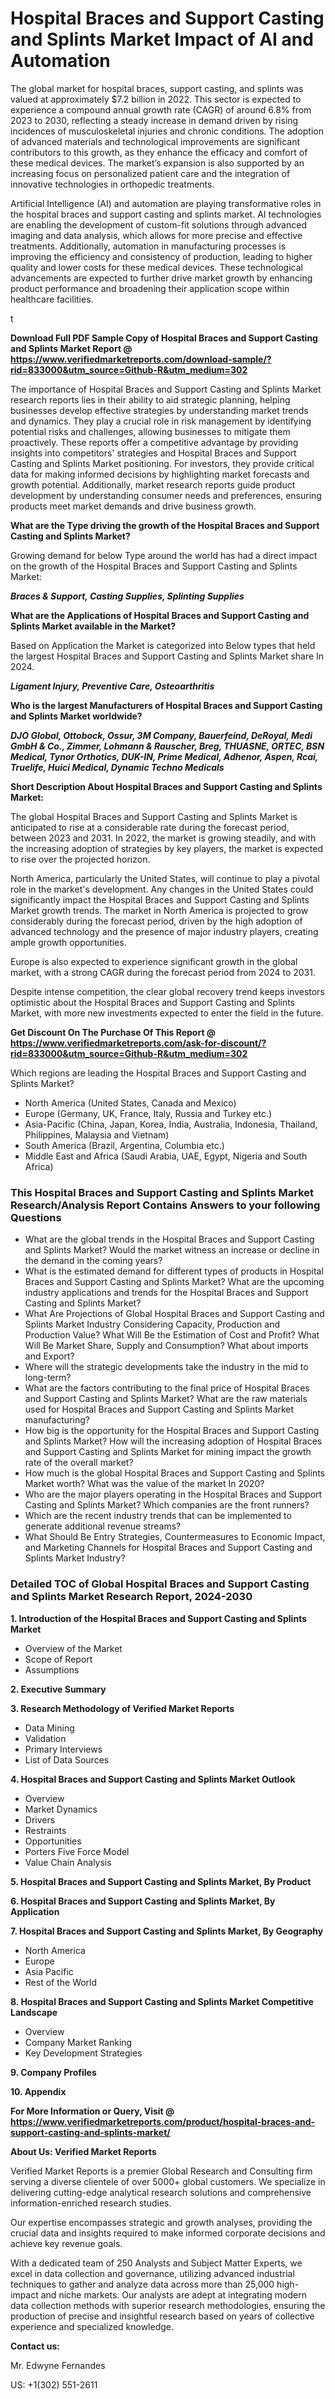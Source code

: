 <meta name="title" content="Global Hospital Braces and Support Casting and Splints Market Impact of AI and Automation"><meta name="description" content="The global market for hospital braces, support casting, and splints was valued at approximately $7.2 billion in 2022. This sector is expected to experience a compound "><meta name="title" content="Hospital Braces and Support Casting and Splints Market Size, Share, Scope, Trends, Growth, Opportunities, Analysis, Forecast"><h1>Hospital Braces and Support Casting and Splints Market Impact of AI and Automation</h1><p>The global market for hospital braces, support casting, and splints was valued at approximately $7.2 billion in 2022. This sector is expected to experience a compound annual growth rate (CAGR) of around 6.8% from 2023 to 2030, reflecting a steady increase in demand driven by rising incidences of musculoskeletal injuries and chronic conditions. The adoption of advanced materials and technological improvements are significant contributors to this growth, as they enhance the efficacy and comfort of these medical devices. The market’s expansion is also supported by an increasing focus on personalized patient care and the integration of innovative technologies in orthopedic treatments.</p><p>Artificial Intelligence (AI) and automation are playing transformative roles in the hospital braces and support casting and splints market. AI technologies are enabling the development of custom-fit solutions through advanced imaging and data analysis, which allows for more precise and effective treatments. Additionally, automation in manufacturing processes is improving the efficiency and consistency of production, leading to higher quality and lower costs for these medical devices. These technological advancements are expected to further drive market growth by enhancing product performance and broadening their application scope within healthcare facilities.</p>t</p><p id="" class=""><strong>Download Full PDF Sample Copy of Hospital Braces and Support Casting and Splints Market Report @ <a href="https://www.verifiedmarketreports.com/download-sample/?rid=833000&utm_source=Github-R&utm_medium=302" target="_blank">https://www.verifiedmarketreports.com/download-sample/?rid=833000&utm_source=Github-R&utm_medium=302</a></strong></p><p>The importance of&nbsp;Hospital Braces and Support Casting and Splints Market research reports lies in their ability to aid strategic planning, helping businesses develop effective strategies by understanding market trends and dynamics. They play a crucial role in risk management by identifying potential risks and challenges, allowing businesses to mitigate them proactively. These reports offer a competitive advantage by providing insights into competitors' strategies and Hospital Braces and Support Casting and Splints Market positioning. For investors, they provide critical data for making informed decisions by highlighting market forecasts and growth potential. Additionally, market research reports guide product development by understanding consumer needs and preferences, ensuring products meet market demands and drive business growth.</p><p><strong>What are the&nbsp;Type driving the growth of the Hospital Braces and Support Casting and Splints Market?</strong></p><p id="" class="">Growing demand for below Type around the world has had a direct impact on the growth of the Hospital Braces and Support Casting and Splints Market:</p><em><strong>Braces & Support, Casting Supplies, Splinting Supplies</strong></em></p><strong>What are the&nbsp;Applications&nbsp;of Hospital Braces and Support Casting and Splints Market available in the Market?</strong></p><p id="" class="">Based on Application the Market is categorized into Below types that held the largest Hospital Braces and Support Casting and Splints Market share In 2024.</p><em><strong>Ligament Injury, Preventive Care, Osteoarthritis</strong></em></p><strong>Who is the largest Manufacturers of Hospital Braces and Support Casting and Splints Market worldwide?</strong></p><p><em><strong>DJO Global, Ottobock, Ossur, 3M Company, Bauerfeind, DeRoyal, Medi GmbH & Co., Zimmer, Lohmann & Rauscher, Breg, THUASNE, ORTEC, BSN Medical, Tynor Orthotics, DUK-IN, Prime Medical, Adhenor, Aspen, Rcai, Truelife, Huici Medical, Dynamic Techno Medicals</strong></em></p><p id="" class=""><strong>Short Description About Hospital Braces and Support Casting and Splints Market:</strong></p><p>The global Hospital Braces and Support Casting and Splints Market is anticipated to rise at a considerable rate during the forecast period, between 2023 and 2031. In 2022, the market is growing steadily, and with the increasing adoption of strategies by key players, the market is expected to rise over the projected horizon.</p><p>North America, particularly the United States, will continue to play a pivotal role in the market's development. Any changes in the United States could significantly impact the Hospital Braces and Support Casting and Splints Market growth trends. The market in North America is projected to grow considerably during the forecast period, driven by the high adoption of advanced technology and the presence of major industry players, creating ample growth opportunities.</p><p>Europe is also expected to experience significant growth in the global market, with a strong CAGR during the forecast period from 2024 to 2031.</p><p>Despite intense competition, the clear global recovery trend keeps investors optimistic about the Hospital Braces and Support Casting and Splints Market, with more new investments expected to enter the field in the future.</p><p id="" class=""><strong>Get Discount On The Purchase Of This Report @ <a href="https://www.verifiedmarketreports.com/ask-for-discount/?rid=833000&utm_source=Github-R&utm_medium=302" target="_blank">https://www.verifiedmarketreports.com/ask-for-discount/?rid=833000&utm_source=Github-R&utm_medium=302</a></strong></p>Which regions are leading the Hospital Braces and Support Casting and Splints Market?</p><ul><li>North America (United States, Canada and Mexico)</li><li>Europe (Germany, UK, France, Italy, Russia and Turkey etc.)</li><li>Asia-Pacific (China, Japan, Korea, India, Australia, Indonesia, Thailand, Philippines, Malaysia and Vietnam)</li><li>South America (Brazil, Argentina, Columbia etc.)</li><li>Middle East and Africa (Saudi Arabia, UAE, Egypt, Nigeria and South Africa)</li></ul><h3 id="" class="">This Hospital Braces and Support Casting and Splints Market Research/Analysis Report Contains Answers to your following Questions</h3><ul><li>What are the global trends in the Hospital Braces and Support Casting and Splints Market? Would the market witness an increase or decline in the demand in the coming years?</li><li>What is the estimated demand for different types of products in Hospital Braces and Support Casting and Splints Market? What are the upcoming industry applications and trends for the Hospital Braces and Support Casting and Splints Market?</li><li>What Are Projections of Global Hospital Braces and Support Casting and Splints Market Industry Considering Capacity, Production and Production Value? What Will Be the Estimation of Cost and Profit? What Will Be Market Share, Supply and Consumption? What about imports and Export?</li><li>Where will the strategic developments take the industry in the mid to long-term?</li><li>What are the factors contributing to the final price of Hospital Braces and Support Casting and Splints Market? What are the raw materials used for Hospital Braces and Support Casting and Splints Market manufacturing?</li><li>How big is the opportunity for the Hospital Braces and Support Casting and Splints Market? How will the increasing adoption of Hospital Braces and Support Casting and Splints Market for mining impact the growth rate of the overall market?</li><li>How much is the global Hospital Braces and Support Casting and Splints Market worth? What was the value of the market In 2020?</li><li>Who are the major players operating in the Hospital Braces and Support Casting and Splints Market? Which companies are the front runners?</li><li>Which are the recent industry trends that can be implemented to generate additional revenue streams?</li><li>What Should Be Entry Strategies, Countermeasures to Economic Impact, and Marketing Channels for Hospital Braces and Support Casting and Splints Market Industry?</li></ul><h3 id="" class="">Detailed TOC of Global Hospital Braces and Support Casting and Splints Market Research Report, 2024-2030</h3><p id="" class=""><strong>1. Introduction of the Hospital Braces and Support Casting and Splints Market</strong></p><ul><li>Overview of the Market</li><li>Scope of Report</li><li>Assumptions</li></ul><p id="" class=""><strong>2. Executive Summary</strong></p><p id="" class=""><strong>3. Research Methodology of Verified Market Reports</strong></p><ul><li>Data Mining</li><li>Validation</li><li>Primary Interviews</li><li>List of Data Sources</li></ul><p id="" class=""><strong>4. Hospital Braces and Support Casting and Splints Market Outlook</strong></p><ul><li>Overview</li><li>Market Dynamics</li><li>Drivers</li><li>Restraints</li><li>Opportunities</li><li>Porters Five Force Model</li><li>Value Chain Analysis</li></ul><p id="" class=""><strong>5. Hospital Braces and Support Casting and Splints Market, By Product</strong></p><p id="" class=""><strong>6. Hospital Braces and Support Casting and Splints Market, By Application</strong></p><p id="" class=""><strong>7. Hospital Braces and Support Casting and Splints Market, By Geography</strong></p><ul><li>North America</li><li>Europe</li><li>Asia Pacific</li><li>Rest of the World</li></ul><p id="" class=""><strong>8. Hospital Braces and Support Casting and Splints Market Competitive Landscape</strong></p><ul><li>Overview</li><li>Company Market Ranking</li><li>Key Development Strategies</li></ul><p id="" class=""><strong>9. Company Profiles</strong></p><p id="" class=""><strong>10. Appendix</strong></p><p id="" class=""><strong>For More Information or Query, Visit @ <a href="https://www.verifiedmarketreports.com/product/hospital-braces-and-support-casting-and-splints-market/" target="_blank">https://www.verifiedmarketreports.com/product/hospital-braces-and-support-casting-and-splints-market/</a></strong></p><p id="" class=""><strong>About Us: Verified Market Reports</strong></p><p id="" class="">Verified Market Reports is a premier Global Research and Consulting firm serving a diverse clientele of over 5000+ global customers. We specialize in delivering cutting-edge analytical research solutions and comprehensive information-enriched research studies.</p><p id="" class="">Our expertise encompasses strategic and growth analyses, providing the crucial data and insights required to make informed corporate decisions and achieve key revenue goals.</p><p id="" class="">With a dedicated team of 250 Analysts and Subject Matter Experts, we excel in data collection and governance, utilizing advanced industrial techniques to gather and analyze data across more than 25,000 high-impact and niche markets. Our analysts are adept at integrating modern data collection methods with superior research methodologies, ensuring the production of precise and insightful research based on years of collective experience and specialized knowledge.</p><p id="" class=""><strong>Contact us:</strong></p><p id="" class="">Mr. Edwyne Fernandes</p><p id="" class="">US: +1(302) 551-2611</p>